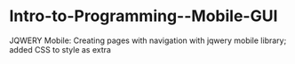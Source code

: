 # Intro-to-Programming--Mobile-GUI
JQWERY Mobile: Creating pages with navigation with jqwery mobile library; added CSS to style as extra
